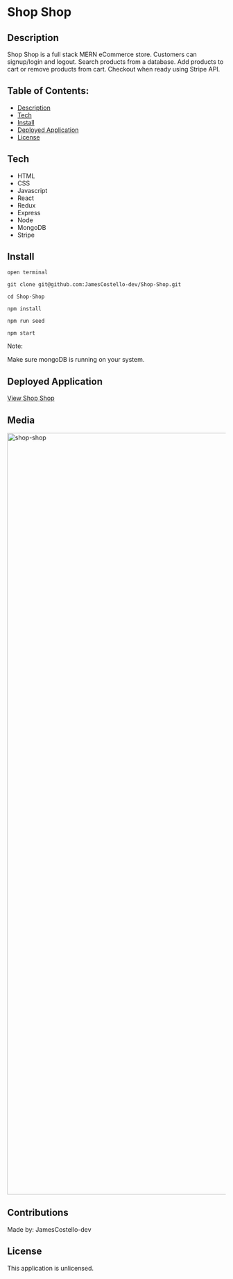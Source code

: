 # Shop Shop

## Description

Shop Shop is a full stack MERN eCommerce store.  Customers can signup/login and logout. Search products from a database.  Add products to cart or remove products from cart.  Checkout when ready using Stripe API.

## Table of Contents:

- [Description](#description)
- [Tech](#tech)
- [Install](#install)
- [Deployed Application](#deployed-application)
- [License](#license)

## Tech

* HTML
* CSS
* Javascript
* React
* Redux
* Express
* Node
* MongoDB
* Stripe

## Install

`open terminal`

`git clone git@github.com:JamesCostello-dev/Shop-Shop.git`

`cd Shop-Shop`

`npm install`

`npm run seed`

`npm start`

Note:

Make sure mongoDB is running on your system.

## Deployed Application

[View Shop Shop](https://shop-shop-d37c5.web.app/)

## Media

<img width="1755" alt="shop-shop" src="https://user-images.githubusercontent.com/28774706/111087787-c229eb80-84e0-11eb-8be1-b9f960d4c1c2.png">

## Contributions

Made by: JamesCostello-dev

## License

This application is unlicensed.
